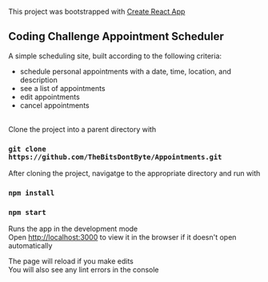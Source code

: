 This project was bootstrapped with [Create React App](https://github.com/facebook/create-react-app)

## Coding Challenge Appointment Scheduler

A simple scheduling site, built according to the following criteria:

- schedule personal appointments with a date, time, location, and description
- see a list of appointments
- edit appointments
- cancel appointments

<br />
Clone the project into a parent directory with

### `git clone https://github.com/TheBitsDontByte/Appointments.git`

After cloning the project, navigatge to the appropriate directory and run with

### `npm install`

### `npm start`

Runs the app in the development mode<br />
Open [http://localhost:3000](http://localhost:3000) to view it in the browser if it doesn't open automatically

The page will reload if you make edits<br />
You will also see any lint errors in the console
